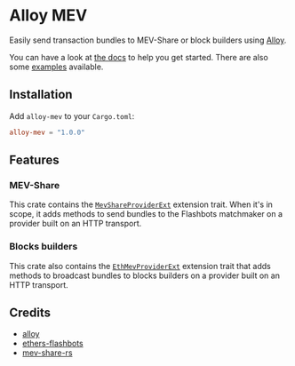 # Alloy MEV

Easily send transaction bundles to MEV-Share or block builders using [Alloy].

You can have a look at [the docs] to help you get started. There are also
some [examples] available. 


[Alloy]: https://github.com/alloy-rs/alloy
[the docs]: https://docs.rs/alloy-mev/latest/alloy_mev/
[examples]: https://github.com/leruaa/alloy-mev/tree/main/examples

## Installation

Add `alloy-mev` to your `Cargo.toml`:

```toml
alloy-mev = "1.0.0"
```

## Features

### MEV-Share

This crate contains the [`MevShareProviderExt`] extension trait. When it's
in scope, it adds methods to send bundles to the Flashbots matchmaker on a
provider built on an HTTP transport.

### Blocks builders

This crate also contains the [`EthMevProviderExt`] extension trait that adds
methods to broadcast bundles to blocks builders on a provider built on an
HTTP transport.

## Credits

- [alloy]
- [ethers-flashbots]
- [mev-share-rs]

[alloy]: https://github.com/alloy-rs
[ethers-flashbots]: https://github.com/onbjerg/ethers-flashbots
[mev-share-rs]: https://github.com/paradigmxyz/mev-share-rs
[`MevShareProviderExt`]: https://docs.rs/alloy-mev/latest/alloy_mev/trait.MevShareProviderExt.html
[`EthMevProviderExt`]: https://docs.rs/alloy-mev/latest/alloy_mev/trait.EthMevProviderExt.html